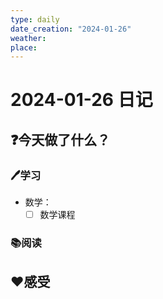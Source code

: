 ```yaml
---
type: daily
date_creation: "2024-01-26"
weather: 
place:
---
```

# 2024-01-26 日记

## ❓今天做了什么？
### 🖊学习
- 数学：
	- [ ] 数学课程      
### 📚阅读



## ❤感受



